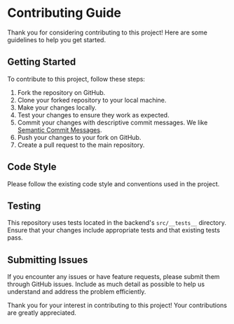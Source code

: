 # Contributing Guide

Thank you for considering contributing to this project! Here are some guidelines to help you get started.

## Getting Started

To contribute to this project, follow these steps:

1. Fork the repository on GitHub.
2. Clone your forked repository to your local machine.
3. Make your changes locally.
4. Test your changes to ensure they work as expected.
5. Commit your changes with descriptive commit messages. We like [Semantic Commit Messages](https://gist.github.com/joshbuchea/6f47e86d2510bce28f8e7f42ae84c716).
6. Push your changes to your fork on GitHub.
7. Create a pull request to the main repository.

## Code Style

Please follow the existing code style and conventions used in the project.

## Testing

This repository uses tests located in the backend's `src/__tests__` directory. Ensure that your changes include appropriate tests and that existing tests pass.

## Submitting Issues

If you encounter any issues or have feature requests, please submit them through GitHub issues. Include as much detail as possible to help us understand and address the problem efficiently.

Thank you for your interest in contributing to this project! Your contributions are greatly appreciated.
